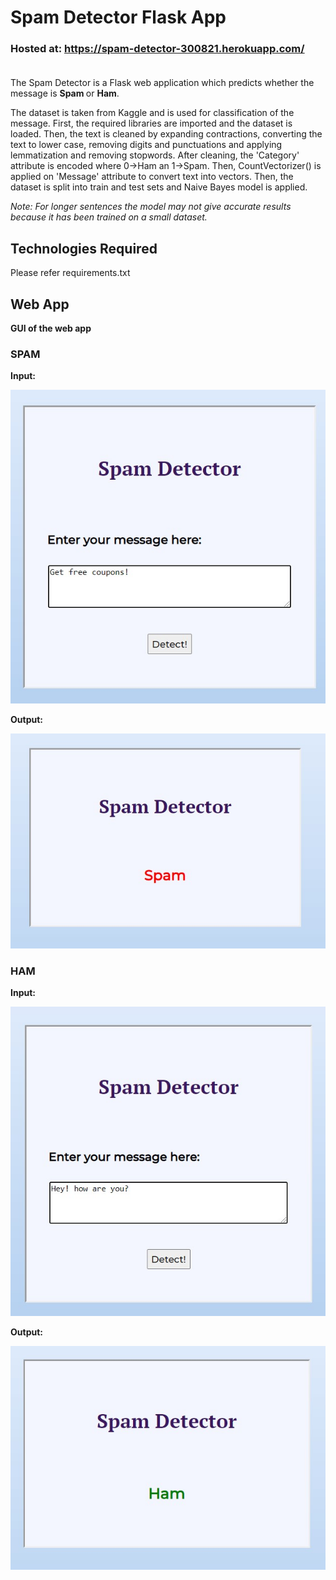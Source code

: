 # Spam Detector Flask App

### <b> Hosted at: </b> https://spam-detector-300821.herokuapp.com/ <br><br>

The Spam Detector is a Flask web application which predicts whether the message is <b> Spam </b> or <b> Ham</b>.

The dataset is taken from Kaggle and is used for classification of the message. First, the required libraries are imported and the dataset is loaded. Then, the text is cleaned by expanding contractions, converting the text to lower case, removing digits and punctuations and applying lemmatization and removing stopwords. After cleaning, the 'Category' attribute is encoded where 0->Ham an 1->Spam. Then, CountVectorizer() is applied on 'Message' attribute to convert text into vectors. Then, the dataset is split into train and test sets and Naive Bayes model is applied.

<i> Note: For longer sentences the model may not give accurate results because it has been trained on a small dataset. </i>



## Technologies Required

Please refer requirements.txt



## Web App

<b> GUI of the web app </b>

### SPAM

<b> Input: </b>

![Screenshot](images/spam1.jpg)

<b> Output: </b>

![Screenshot](images/spam2.jpg)


### HAM

<b> Input: </b>

![Screenshot](images/ham1.jpg)

<b> Output: </b>

![Screenshot](images/ham2.jpg)


